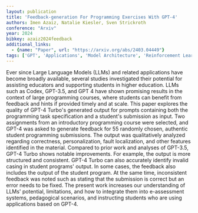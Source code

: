 ```yaml
---
layout: publication
title: 'Feedback-generation For Programming Exercises With GPT-4'
authors: Imen Azaiz, Natalie Kiesler, Sven Strickroth
conference: "Arxiv"
year: 2024
bibkey: azaiz2024feedback
additional_links:
  - {name: "Paper", url: "https://arxiv.org/abs/2403.04449"}
tags: ['GPT', 'Applications', 'Model Architecture', 'Reinforcement Learning', 'Prompting']
---
```

Ever since Large Language Models (LLMs) and related applications have become
broadly available, several studies investigated their potential for assisting
educators and supporting students in higher education. LLMs such as Codex,
GPT-3.5, and GPT 4 have shown promising results in the context of large
programming courses, where students can benefit from feedback and hints if
provided timely and at scale. This paper explores the quality of GPT-4 Turbo's
generated output for prompts containing both the programming task specification
and a student's submission as input. Two assignments from an introductory
programming course were selected, and GPT-4 was asked to generate feedback for
55 randomly chosen, authentic student programming submissions. The output was
qualitatively analyzed regarding correctness, personalization, fault
localization, and other features identified in the material. Compared to prior
work and analyses of GPT-3.5, GPT-4 Turbo shows notable improvements. For
example, the output is more structured and consistent. GPT-4 Turbo can also
accurately identify invalid casing in student programs' output. In some cases,
the feedback also includes the output of the student program. At the same time,
inconsistent feedback was noted such as stating that the submission is correct
but an error needs to be fixed. The present work increases our understanding of
LLMs' potential, limitations, and how to integrate them into e-assessment
systems, pedagogical scenarios, and instructing students who are using
applications based on GPT-4.
